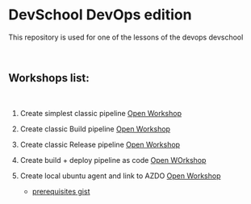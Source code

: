 # DevSchool DevOps edition

This repository is used for one of the lessons of the devops devschool

<br>

## Workshops list:
 
<br>

1. Create simplest classic pipeline [Open Workshop](workshops/1.simplest_pipeline.md)

2. Create classic Build pipeline [Open Workshop](workshops/2.classic_pipeline_build.md)

3. Create classic Release pipeline [Open Workshop](workshops/3.classic_pipeline_release.md)

4. Create build + deploy pipeline as code [Open WOrkshop](workshops/pipeline_as_code_build_deploy.md)

5. Create local ubuntu agent and link to AZDO [Open Workshop](workshops/4.local_agent_ubuntu.md)
    - [prerequisites gist](https://gist.github.com/imhotepper/f4d89ff9f40d6901926baa151c9f7367)

 
